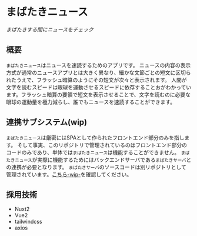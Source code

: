 # まばたきニュース
*まばたきする間にニュースをチェック*

## 概要
`まばたきニュース`はニュースを速読するためのアプリです。
ニュースの内容の表示方式が通常のニュースアプリとは大きく異なり、細かな文節ごとの短文に区切られたうえで、フラッシュ暗算のようにその短文が次々と表示されます。
人間が文字を読むスピードは眼球を運動させるスピードに依存することおがわかっています。フラッシュ暗算の要領で短文を表示させることで、文字を読むのに必要な眼球の運動量を極力減らし、誰でもニュースを速読することができます。

## 連携サブシステム(wip)
`まばたきニュース`は厳密にはSPAとして作られたフロントエンド部分のみを指します。
そして事実、このリポジトリで管理されているのはフロントエンド部分のコードのみであり、単体では`まばたきニュース`は機能することができません。
`まばたきニュース`が実際に機能するためにはバックエンドサーバである`まばたきサーバ`との連携が必要となります。
`まばたきサーバ`のソースコードは別リポジトリとして管理されています。[こちら-wip-]()を確認してください。

## 採用技術
- Nuxt2
- Vue2
- tailwindcss
- axios
